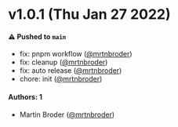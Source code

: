 # v1.0.1 (Thu Jan 27 2022)

#### ⚠️ Pushed to `main`

- fix: pnpm workflow ([@mrtnbroder](https://github.com/mrtnbroder))
- fix: cleanup ([@mrtnbroder](https://github.com/mrtnbroder))
- fix: auto release ([@mrtnbroder](https://github.com/mrtnbroder))
- chore: init ([@mrtnbroder](https://github.com/mrtnbroder))

#### Authors: 1

- Martin Broder ([@mrtnbroder](https://github.com/mrtnbroder))
